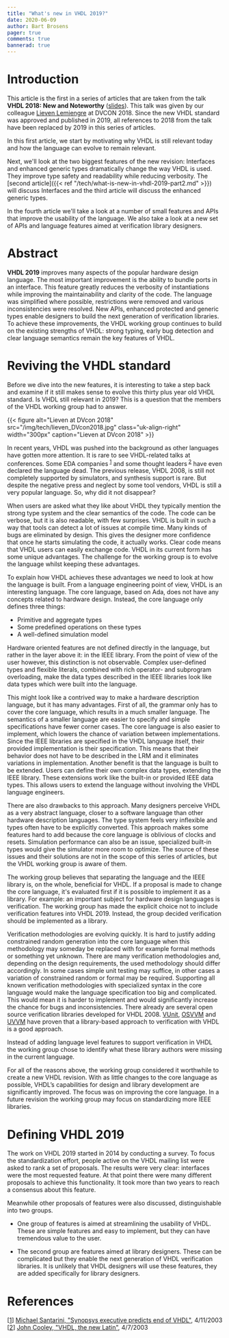 ```yaml
---
title: "What's new in VHDL 2019?"
date: 2020-06-09
author: Bart Brosens
pager: true
comments: true
bannerad: true
---
```


# Introduction

This article is the first in a series of articles that are taken from the talk **VHDL 2018: New and Noteworthy** ([slides]).
This talk was given by our colleague [Lieven Lemiengre](https://www.sigasi.com/about/#lieven-lemiengre) at DVCON 2018.
Since the new VHDL standard was approved and published in 2019,
all references to 2018 from the talk have been replaced by 2019 in this series of articles.

In this first article, we start by motivating why VHDL is still relevant today and how the language can evolve to remain relevant.

Next, we'll look at the two biggest features of the new revision: Interfaces and enhanced generic types dramatically change
the way VHDL is used. They improve type safety and readability while reducing verbosity.
The [second article]({{< ref "/tech/what-is-new-in-vhdl-2019-part2.md" >}}) will discuss Interfaces and the third article will discuss the enhanced generic types.

In the fourth article we'll take a look at a number of small features and APIs that improve the usability of the language.
We also take a look at a new set of APIs and language features aimed at verification library designers.

# Abstract

**VHDL 2019** improves many aspects of the popular hardware design language.
The most important improvement is the ability to bundle ports in an interface. This feature greatly reduces the
verbosity of instantiations while improving the maintainability and clarity of the code.
The language was simplified where possible, restrictions were removed and various inconsistencies were resolved.
New APIs, enhanced protected and generic types enable designers to build the next generation of verification libraries.
To achieve these improvements, the VHDL working group continues to build on the existing strengths of VHDL:
strong typing, early bug detection and clear language semantics remain the key features of VHDL.

# Reviving the VHDL standard

Before we dive into the new features, it is interesting to take a step back and examine if it still makes sense to evolve
this thirty plus year old VHDL standard. Is VHDL still relevant in 2019? This is a question that the members of the
VHDL working group had to answer.

{{< figure alt="Lieven at DVcon 2018" src="/img/tech/lieven_DVcon2018.jpg" class="uk-align-right" width="300px" caption="Lieven at DVcon 2018" >}}

In recent years, VHDL was pushed into the background as other languages have gotten more attention. It is rare to
see VHDL-related talks at conferences. Some EDA companies<sup id="bref1"> [1](#ref1)</sup> and some thought leaders<sup id="bref2"> [2](#ref2)</sup> have even declared
the language dead. The previous release, VHDL 2008, is still not completely supported by simulators, and synthesis
support is rare. But despite the negative press and neglect by some tool vendors, VHDL is still a very popular language.
So, why did it not disappear?

When users are asked what they like about VHDL they typically mention the strong type system and the clear
semantics of the code. The code can be verbose, but it is also readable, with few surprises. VHDL is built in such a
way that tools can detect a lot of issues at compile time. Many kinds of bugs are eliminated by design. This gives the
designer more confidence that once he starts simulating the code, it actually works. Clear code means that VHDL
users can easily exchange code. VHDL in its current form has some unique advantages. The challenge for the working
group is to evolve the language whilst keeping these advantages.

To explain how VHDL achieves these advantages we need to look at how the language is built. From a language
engineering point of view, VHDL is an interesting language. The core language, based on Ada, does not have any
concepts related to hardware design. Instead, the core language only defines three things:
* Primitive and aggregate types
* Some predefined operations on these types
* A well-defined simulation model

Hardware oriented features are not defined directly in the language, but rather in the layer above it: in the IEEE
library. From the point of view of the user however, this distinction is not observable. Complex user-defined types
and flexible literals, combined with rich operator- and subprogram overloading, make the data types described in the
IEEE libraries look like data types which were built into the language.

This might look like a contrived way to make a hardware description language, but it has many advantages. First of
all, the grammar only has to cover the core language, which results in a much smaller language. The semantics of a
smaller language are easier to specify and simple specifications have fewer corner cases. The core language is also easier
to implement, which lowers the chance of variation between implementations. Since the IEEE libraries are specified
in the VHDL language itself, their provided implementation is their specification. This means that their behavior does
not have to be described in the LRM and it eliminates variations in implementation. Another benefit is that the
language is built to be extended. Users can define their own complex data types, extending the IEEE library. These
extensions work like the built-in or provided IEEE data types. This allows users to extend the language without
involving the VHDL language engineers.

There are also drawbacks to this approach. Many designers perceive VHDL as a very abstract language, closer to a
software language than other hardware description languages. The type system feels very inflexible and types often
have to be explicitly converted. This approach makes some features hard to add because the core language is oblivious
of clocks and resets. Simulation performance can also be an issue, specialized built-in types would give the simulator
more room to optimize. The source of these issues and their solutions are not in the scope of this series of articles, but the VHDL
working group is aware of them.

The working group believes that separating the language and the IEEE library is, on the whole, beneficial for VHDL. If a proposal
is made to change the core language, it's evaluated first if it is possible to implement it as a library. For example: an
important subject for hardware design languages is verification. The working group has made the explicit choice not
to include verification features into VHDL 2019. Instead, the group decided verification should be implemented as a
library.

Verification methodologies are evolving quickly. It is hard to justify adding constrained random generation into the
core language when this methodology may someday be replaced with for example formal methods or something yet
unknown. There are many verification methodologies and, depending on the design requirements, the used
methodology should differ accordingly. In some cases simple unit testing may suffice, in other cases a variation of
constrained random or formal may be required. Supporting all known verification methodologies with specialized
syntax in the core language would make the language specification too big and complicated. This would mean it is
harder to implement and would significantly increase the chance for bugs and inconsistencies. There already are
several open source verification libraries developed for VHDL 2008. [VUnit], [OSVVM] and [UVVM] have
proven that a library-based approach to verification with VHDL is a good approach.

Instead of adding language level features to support verification in VHDL the working group chose to identify what these
library authors were missing in the current language.

For all of the reasons above, the working group considered it worthwhile to create a new VHDL revision. With as little
changes to the core language as possible, VHDL’s capabilities for design and
library development are significantly improved. The focus was on improving the core language. In a future revision the working group may focus on
standardizing more IEEE libraries.

# Defining VHDL 2019

The work on VHDL 2019 started in 2014 by conducting a survey. To focus the standardization effort, people active
on the VHDL mailing list were asked to rank a set of proposals. The results were very clear: interfaces were the most
requested feature. At that point there were many different proposals to achieve this functionality. It took more than
two years to reach a consensus about this feature.

Meanwhile other proposals of features were also discussed, distinguishable into two groups.

* One group of features is aimed at streamlining the usability of VHDL. These are simple features and easy to
implement, but they can have tremendous value to the user.

* The second group are features aimed at library designers. These can be complicated but they enable the next
generation of VHDL verification libraries. It is unlikely that VHDL designers will use these features, they are added
specifically for library designers.

# References

<a name="ref1"></a>[<a href="#bref1">1</a>] [Michael Santarini, "Synopsys executive predicts end of VHDL"](https://www.eetimes.com/document.asp?doc_id=1216860), 4/11/2003  
<a name="ref2"></a>[<a href="#bref2">2</a>] [John Cooley, "VHDL, the new Latin"](https://www.eetimes.com/document.asp?doc_id=1216865), 4/7/2003

[slides]: https://www.slideshare.net/LievenLemiengre/vhdl-2017-new-and-noteworthy
[VUnit]: https://vunit.github.io
[OSVVM]: https://osvvm.org
[UVVM]: https://bitvis.no/dev-tools/uvvm
